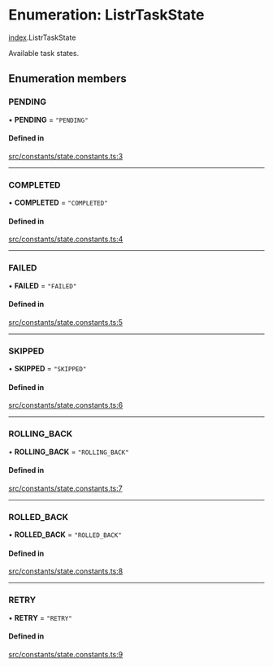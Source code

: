 # Enumeration: ListrTaskState

[index](../modules/index.md).ListrTaskState

Available task states.

## Enumeration members

### PENDING

• **PENDING** = `"PENDING"`

#### Defined in

[src/constants/state.constants.ts:3](https://github.com/cenk1cenk2/listr2/blob/70fdfc5/src/constants/state.constants.ts#L3)

___

### COMPLETED

• **COMPLETED** = `"COMPLETED"`

#### Defined in

[src/constants/state.constants.ts:4](https://github.com/cenk1cenk2/listr2/blob/70fdfc5/src/constants/state.constants.ts#L4)

___

### FAILED

• **FAILED** = `"FAILED"`

#### Defined in

[src/constants/state.constants.ts:5](https://github.com/cenk1cenk2/listr2/blob/70fdfc5/src/constants/state.constants.ts#L5)

___

### SKIPPED

• **SKIPPED** = `"SKIPPED"`

#### Defined in

[src/constants/state.constants.ts:6](https://github.com/cenk1cenk2/listr2/blob/70fdfc5/src/constants/state.constants.ts#L6)

___

### ROLLING\_BACK

• **ROLLING\_BACK** = `"ROLLING_BACK"`

#### Defined in

[src/constants/state.constants.ts:7](https://github.com/cenk1cenk2/listr2/blob/70fdfc5/src/constants/state.constants.ts#L7)

___

### ROLLED\_BACK

• **ROLLED\_BACK** = `"ROLLED_BACK"`

#### Defined in

[src/constants/state.constants.ts:8](https://github.com/cenk1cenk2/listr2/blob/70fdfc5/src/constants/state.constants.ts#L8)

___

### RETRY

• **RETRY** = `"RETRY"`

#### Defined in

[src/constants/state.constants.ts:9](https://github.com/cenk1cenk2/listr2/blob/70fdfc5/src/constants/state.constants.ts#L9)
